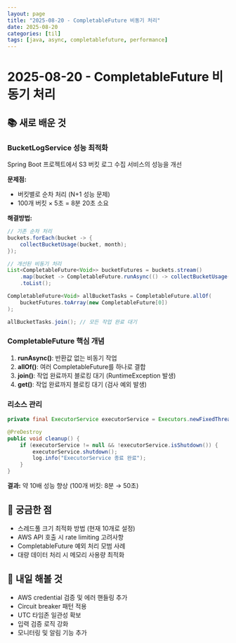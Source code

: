 ```yaml
---
layout: page
title: "2025-08-20 - CompletableFuture 비동기 처리"
date: 2025-08-20
categories: [til]
tags: [java, async, completablefuture, performance]
---
```


# 2025-08-20 - CompletableFuture 비동기 처리

## 📚 새로 배운 것

### BucketLogService 성능 최적화

Spring Boot 프로젝트에서 S3 버킷 로그 수집 서비스의 성능을 개선

**문제점:**

- 버킷별로 순차 처리 (N+1 성능 문제)
- 100개 버킷 × 5초 = 8분 20초 소요

**해결방법:**

```java
// 기존 순차 처리
buckets.forEach(bucket -> {
    collectBucketUsage(bucket, month);
});

// 개선된 비동기 처리
List<CompletableFuture<Void>> bucketFutures = buckets.stream()
    .map(bucket -> CompletableFuture.runAsync(() -> collectBucketUsage(bucket, month), executorService))
    .toList();

CompletableFuture<Void> allBucketTasks = CompletableFuture.allOf(
    bucketFutures.toArray(new CompletableFuture[0])
);

allBucketTasks.join(); // 모든 작업 완료 대기
```

### CompletableFuture 핵심 개념

1. **runAsync()**: 반환값 없는 비동기 작업
2. **allOf()**: 여러 CompletableFuture를 하나로 결합
3. **join()**: 작업 완료까지 블로킹 대기 (RuntimeException 발생)
4. **get()**: 작업 완료까지 블로킹 대기 (검사 예외 발생)

### 리소스 관리

```java
private final ExecutorService executorService = Executors.newFixedThreadPool(10);

@PreDestroy
public void cleanup() {
    if (executorService != null && !executorService.isShutdown()) {
        executorService.shutdown();
        log.info("ExecutorService 종료 완료");
    }
}
```

**결과:** 약 10배 성능 향상 (100개 버킷: 8분 → 50초)

## 🤔 궁금한 점

- 스레드풀 크기 최적화 방법 (현재 10개로 설정)
- AWS API 호출 시 rate limiting 고려사항
- CompletableFuture 예외 처리 모범 사례
- 대량 데이터 처리 시 메모리 사용량 최적화

## 📝 내일 해볼 것

- AWS credential 검증 및 에러 핸들링 추가
- Circuit breaker 패턴 적용
- UTC 타임존 일관성 확보
- 입력 검증 로직 강화
- 모니터링 및 알림 기능 추가
